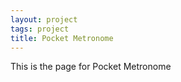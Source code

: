 ```yaml
---
layout: project
tags: project
title: Pocket Metronome
---
```


This is the page for Pocket Metronome
